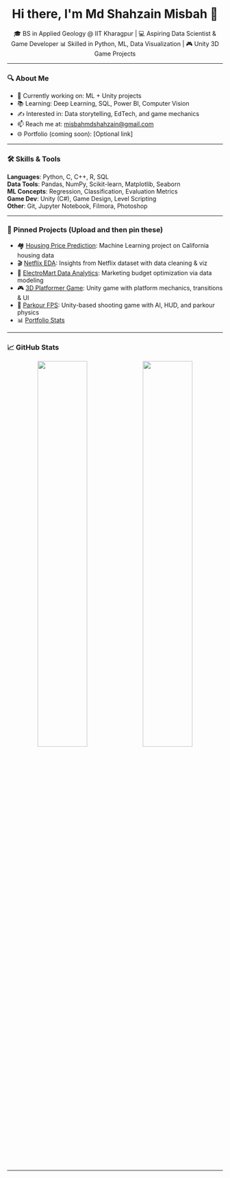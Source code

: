 <h1 align="center">Hi there, I'm Md Shahzain Misbah 👋</h1>

<p align="center">
🎓 BS in Applied Geology @ IIT Kharagpur | 💻 Aspiring Data Scientist & Game Developer  
📊 Skilled in Python, ML, Data Visualization | 🎮 Unity 3D Game Projects  
</p>

---

### 🔍 About Me

- 🔭 Currently working on: ML + Unity projects  
- 📚 Learning: Deep Learning, SQL, Power BI, Computer Vision  
- ✍️ Interested in: Data storytelling, EdTech, and game mechanics  
- 📫 Reach me at: misbahmdshahzain@gmail.com  
- 🌐 Portfolio (coming soon): [Optional link]

---

### 🛠️ Skills & Tools

**Languages**: Python, C, C++, R, SQL  
**Data Tools**: Pandas, NumPy, Scikit-learn, Matplotlib, Seaborn  
**ML Concepts**: Regression, Classification, Evaluation Metrics  
**Game Dev**: Unity (C#), Game Design, Level Scripting  
**Other**: Git, Jupyter Notebook, Filmora, Photoshop

---

### 📌 Pinned Projects (Upload and then pin these)

- 🏘️ [Housing Price Prediction](#): Machine Learning project on California housing data  
- 🎬 [Netflix EDA](#): Insights from Netflix dataset with data cleaning & viz  
- 🧠 [ElectroMart Data Analytics](#): Marketing budget optimization via data modeling  
- 🎮 [3D Platformer Game](#): Unity game with platform mechanics, transitions & UI  
- 🔫 [Parkour FPS](#): Unity-based shooting game with AI, HUD, and parkour physics  
- 📊 [Portfolio Stats](https://github-readme-stats.vercel.app/api?username=Kaxyon&show_icons=true&theme=radical)

---

### 📈 GitHub Stats

<p align="center">
  <img width="48%" src="https://github-readme-stats.vercel.app/api?username=Kaxyon&show_icons=true&theme=radical" />
  <img width="48%" src="https://github-readme-streak-stats.herokuapp.com?user=Kaxyon&theme=radical" />
</p>

---
